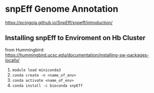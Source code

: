 # snpEff Genome Annotation 

https://pcingola.github.io/SnpEff/snpeff/introduction/

## Installing snpEff to Enviroment on Hb Cluster
from Hummingbird: https://hummingbird.ucsc.edu/documentation/installing-sw-packages-locally/

1. ```module load miniconda3```
2. ```conda create -n <name_of_env>```
3. ```conda activate <name_of_env>```
4. ```conda install -c bioconda snpEff```

